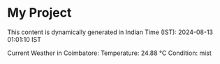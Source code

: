 # My Project

This content is dynamically generated in Indian Time (IST): 2024-08-13 01:01:10 IST


Current Weather in Coimbatore:
Temperature: 24.88 °C
Condition: mist
